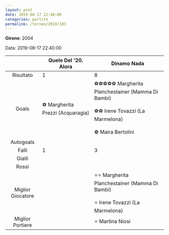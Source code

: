 ```yaml
---
layout: post
date: 2019-08-17 22:40:00
categories: partite
permalink: /torneo/2019/103
---
```

**Girone**: 2004

Data: 2019-08-17 22:40:00

| | Quele Del '20. Alora | Dinamo Nada |
|:-----:|-----|-----|
Risultato|1|8
Goals|⚽ Margherita Prezzi (Acquaragia)|⚽⚽⚽⚽⚽ Margherita Planchestainer (Mamma Di Bambi)<br/><br/>⚽⚽ Irene Tovazzi (La Marmelona)<br/><br/>⚽ Maira Bertolini<br/>
Autogoals||
Falli|1|3
Gialli||
Rossi||
Miglior Giocatore||⭐⭐ Margherita Planchestainer (Mamma Di Bambi)<br/><br/>⭐ Irene Tovazzi (La Marmelona)<br/>
Miglior Portiere||⭐ Martina Niosi<br/>